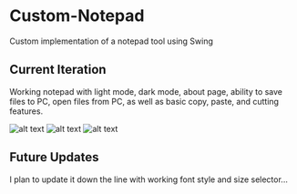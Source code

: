 # Custom-Notepad
Custom implementation of a notepad tool using Swing

## Current Iteration
Working notepad with light mode, dark mode, about page, ability to save files to PC, open files from PC, as well as basic copy, paste, and cutting features.

![alt text](https://user-images.githubusercontent.com/45213253/163891133-e64635e3-dcb2-43ed-8e97-b64ce07f029d.png)
![alt text](https://user-images.githubusercontent.com/45213253/163891139-a4a52318-5e65-4167-99c7-a54d9817dfb6.png)
![alt text](https://user-images.githubusercontent.com/45213253/163891144-a3c0aced-0da0-416e-b326-e37c0e2fdd9f.png)

## Future Updates
I plan to update it down the line with working font style and size selector...
